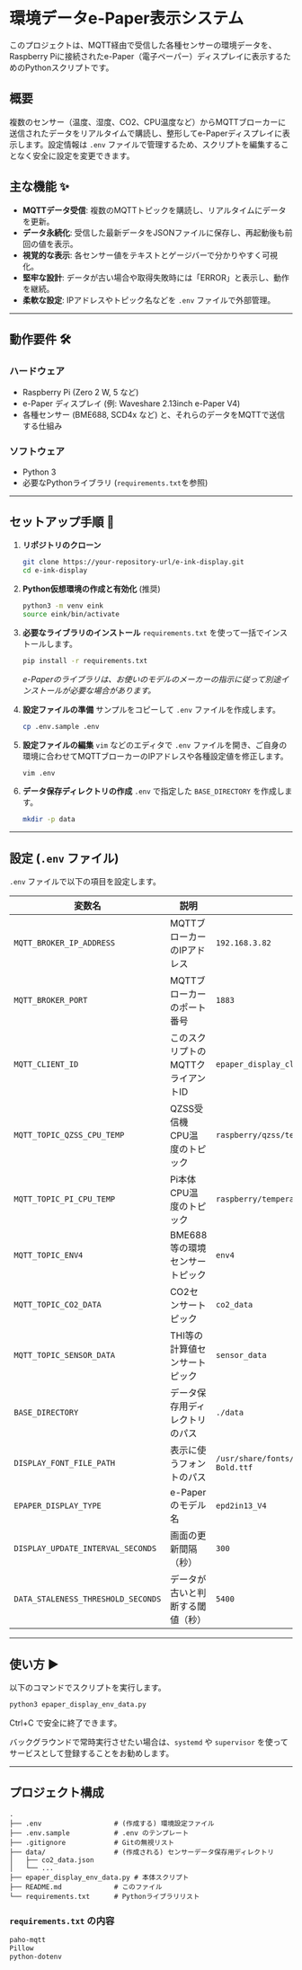 # 環境データe-Paper表示システム

このプロジェクトは、MQTT経由で受信した各種センサーの環境データを、Raspberry Piに接続されたe-Paper（電子ペーパー）ディスプレイに表示するためのPythonスクリプトです。

## 概要

複数のセンサー（温度、湿度、CO2、CPU温度など）からMQTTブローカーに送信されたデータをリアルタイムで購読し、整形してe-Paperディスプレイに表示します。設定情報は `.env` ファイルで管理するため、スクリプトを編集することなく安全に設定を変更できます。

## 主な機能 ✨

  - **MQTTデータ受信**: 複数のMQTTトピックを購読し、リアルタイムにデータを更新。
  - **データ永続化**: 受信した最新データをJSONファイルに保存し、再起動後も前回の値を表示。
  - **視覚的な表示**: 各センサー値をテキストとゲージバーで分かりやすく可視化。
  - **堅牢な設計**: データが古い場合や取得失敗時には「ERROR」と表示し、動作を継続。
  - **柔軟な設定**: IPアドレスやトピック名などを `.env` ファイルで外部管理。

-----

## 動作要件 🛠️

### ハードウェア

  - Raspberry Pi (Zero 2 W, 5 など)
  - e-Paper ディスプレイ (例: Waveshare 2.13inch e-Paper V4)
  - 各種センサー (BME688, SCD4x など) と、それらのデータをMQTTで送信する仕組み

### ソフトウェア

  - Python 3
  - 必要なPythonライブラリ (`requirements.txt`を参照)

-----

## セットアップ手順 🚀

1.  **リポジトリのクローン**

    ```zsh
    git clone https://your-repository-url/e-ink-display.git
    cd e-ink-display
    ```

2.  **Python仮想環境の作成と有効化** (推奨)

    ```zsh
    python3 -m venv eink
    source eink/bin/activate
    ```

3.  **必要なライブラリのインストール**
    `requirements.txt` を使って一括でインストールします。

    ```zsh
    pip install -r requirements.txt
    ```

    *e-Paperのライブラリは、お使いのモデルのメーカーの指示に従って別途インストールが必要な場合があります。*

4.  **設定ファイルの準備**
    サンプルをコピーして `.env` ファイルを作成します。

    ```zsh
    cp .env.sample .env
    ```

5.  **設定ファイルの編集**
    `vim` などのエディタで `.env` ファイルを開き、ご自身の環境に合わせてMQTTブローカーのIPアドレスや各種設定値を修正します。

    ```zsh
    vim .env
    ```

6.  **データ保存ディレクトリの作成**
    `.env` で指定した `BASE_DIRECTORY` を作成します。

    ```zsh
    mkdir -p data
    ```

-----

## 設定 (`.env` ファイル)

`.env` ファイルで以下の項目を設定します。

| 変数名                              | 説明                                            | 例                               |
| ----------------------------------- | ----------------------------------------------- | -------------------------------- |
| `MQTT_BROKER_IP_ADDRESS`            | MQTTブローカーのIPアドレス                      | `192.168.3.82`                   |
| `MQTT_BROKER_PORT`                  | MQTTブローカーのポート番号                      | `1883`                           |
| `MQTT_CLIENT_ID`                    | このスクリプトのMQTTクライアントID              | `epaper_display_client_01`       |
| `MQTT_TOPIC_QZSS_CPU_TEMP`          | QZSS受信機CPU温度のトピック                     | `raspberry/qzss/temperature`     |
| `MQTT_TOPIC_PI_CPU_TEMP`            | Pi本体CPU温度のトピック                         | `raspberry/temperature`          |
| `MQTT_TOPIC_ENV4`                   | BME688等の環境センサートピック                  | `env4`                           |
| `MQTT_TOPIC_CO2_DATA`               | CO2センサートピック                             | `co2_data`                       |
| `MQTT_TOPIC_SENSOR_DATA`            | THI等の計算値センサートピック                   | `sensor_data`                    |
| `BASE_DIRECTORY`                    | データ保存用ディレクトリのパス                  | `./data`                         |
| `DISPLAY_FONT_FILE_PATH`            | 表示に使うフォントのパス                        | `/usr/share/fonts/truetype/dejavu/DejaVuSans-Bold.ttf` |
| `EPAPER_DISPLAY_TYPE`               | e-Paperのモデル名                               | `epd2in13_V4`                    |
| `DISPLAY_UPDATE_INTERVAL_SECONDS`   | 画面の更新間隔（秒）                            | `300`                            |
| `DATA_STALENESS_THRESHOLD_SECONDS`  | データが古いと判断する閾値（秒）                | `5400`                           |

-----

## 使い方 ▶️

以下のコマンドでスクリプトを実行します。

```zsh
python3 epaper_display_env_data.py
```

Ctrl+C で安全に終了できます。

バックグラウンドで常時実行させたい場合は、`systemd` や `supervisor` を使ってサービスとして登録することをお勧めします。

-----

## プロジェクト構成

```
.
├── .env                  # (作成する) 環境設定ファイル
├── .env.sample           # .env のテンプレート
├── .gitignore            # Gitの無視リスト
├── data/                 # (作成される) センサーデータ保存用ディレクトリ
│   ├── co2_data.json
│   └── ...
├── epaper_display_env_data.py # 本体スクリプト
├── README.md             # このファイル
└── requirements.txt      # Pythonライブラリリスト
```

### `requirements.txt` の内容

```txt
paho-mqtt
Pillow
python-dotenv
```
